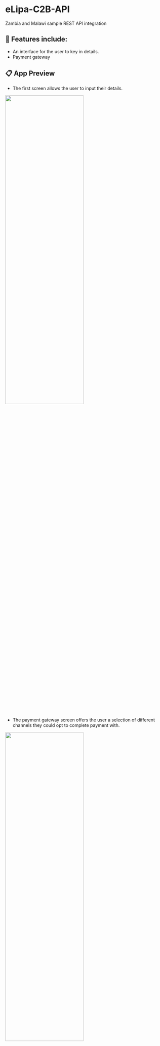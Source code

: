 # eLipa-C2B-API

Zambia and Malawi sample REST API integration

## 👔 Features include:

- An interface for the user to key in details.
- Payment gateway

## 📋 App Preview

- The first screen allows the user to input their details.

<img src="https://github.com/thisgirlElan/eLipa-C2B-API/assets/61628746/6c1e832d-36a8-4b01-98de-551bfe06376b.jpeg" height="50%" width="70%"/>


- The payment gateway screen offers the user a selection of different channels they could opt to complete payment with.

<img src="https://github.com/thisgirlElan/eLipa-C2B-API/assets/61628746/32128f8e-6e2c-45e0-a203-b74f06ceff81.jpeg" height="50%" width="70%"/>

 Clone this repo:

 
```

git clone https://github.com/thisgirlElan/eLipa-C2B-API.git

```

 Import dependencies 

- With npm

```

npm install

```

 Start express server

- With node

```

node express.js

```

When the server is up and running, open the `index.html` file on your browser.

### Good to Know

- The integration uses a simple HTML form for user input
- Scripting has been done with JS to fetch and send data to the server for rendering.
- Express.js has been utilized for server side rendering.

## 👨‍💻 You're ready! Make it yours. 

- Tinker and develop!!🎉


